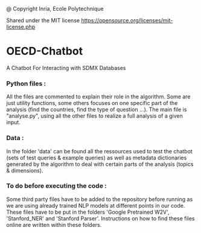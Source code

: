 @ Copyright Inria, Ecole Polytechnique

Shared under the MIT license https://opensource.org/licenses/mit-license.php

# OECD-Chatbot
A Chatbot For Interacting with SDMX Databases

### Python files :

All the files are commented to explain their role in the algorithm. Some are just utility functions, some others focuses on one specific part of the analysis (find the countries, find the type of question ...). The main file is "analyse.py", using all the other files to realize a full analysis of a given input.

### Data :

In the folder 'data' can be found all the ressources used to test the chatbot (sets of test queries & example queries) as well as metadata dictionaries generated by the algorithm to deal with certain parts of the analysis (topics & dimensions).

### To do before executing the code :

Some third party files have to be added to the repository before running as we are using already trained NLP models at different points in our code. These files have to be put in the folders 'Google Pretrained W2V', 'Stanford_NER' and 'Stanford Parser'. Instructions on how to find these files online are written within these folders.
